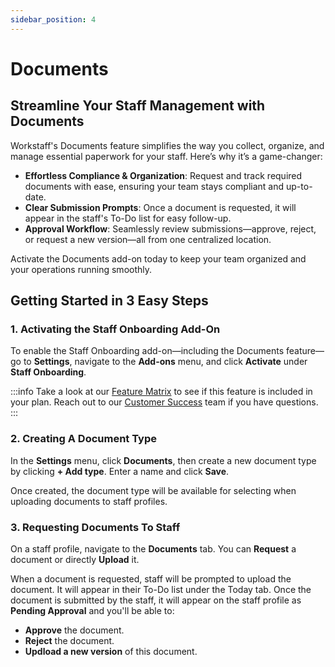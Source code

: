 ```yaml
---
sidebar_position: 4
---
```


# Documents

## Streamline Your Staff Management with Documents

Workstaff's Documents feature simplifies the way you collect, organize, and manage essential paperwork for your staff. Here’s why it’s a game-changer:

- **Effortless Compliance & Organization**: Request and track required documents with ease, ensuring your team stays compliant and up-to-date.
- **Clear Submission Prompts**: Once a document is requested, it will appear in the staff's To-Do list for easy follow-up.
- **Approval Workflow**: Seamlessly review submissions—approve, reject, or request a new version—all from one centralized location.

Activate the Documents add-on today to keep your team organized and your operations running smoothly.

## Getting Started in 3 Easy Steps

### 1. Activating the Staff Onboarding Add-On

To enable the Staff Onboarding add-on—including the Documents feature—go to **Settings**, navigate to the **Add-ons** menu, and click **Activate** under **Staff Onboarding**.

:::info
Take a look at our [Feature Matrix](../features-matrix.md) to see if this feature is included in your plan. Reach out to our [Customer Success](mailto:customer.success@workstaff.app) team if you have questions.
:::

### 2. Creating A Document Type

In the **Settings** menu, click **Documents**, then create a new document type by clicking **+ Add type**. Enter a name and click **Save**.

Once created, the document type will be available for selecting when uploading documents to staff profiles.

### 3. Requesting Documents To Staff

On a staff profile, navigate to the **Documents** tab. You can **Request** a document or directly **Upload** it.

When a document is requested, staff will be prompted to upload the document. It will appear in their To-Do list under the Today tab. Once the document is submitted by the staff, it will appear on the staff profile as **Pending Approval** and you'll be able to:
- **Approve** the document.
- **Reject** the document.
- **Updload a new version** of this document.